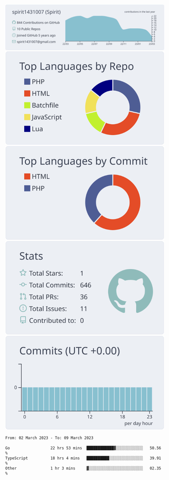 [![](https://raw.githubusercontent.com/spirit1431007/spirit1431007/master/profile-summary-card-output/nord_bright/0-profile-details.svg)](https://git.io/spiritx)
[![](https://raw.githubusercontent.com/spirit1431007/spirit1431007/master/profile-summary-card-output/nord_bright/1-repos-per-language.svg)](https://git.io/spiritx) [![](https://raw.githubusercontent.com/spirit1431007/spirit1431007/master/profile-summary-card-output/nord_bright/2-most-commit-language.svg)](https://git.io/spiritx)
[![](https://raw.githubusercontent.com/spirit1431007/spirit1431007/master/profile-summary-card-output/nord_bright/3-stats.svg)](https://git.io/spiritx) [![](https://raw.githubusercontent.com/spirit1431007/spirit1431007/master/profile-summary-card-output/nord_bright/4-productive-time.svg)](https://git.io/spiritx)

<!--START_SECTION:waka-->

```text
From: 02 March 2023 - To: 09 March 2023

Go                  22 hrs 53 mins  ████████████▓░░░░░░░░░░░░   50.56 %
TypeScript          18 hrs 4 mins   ██████████░░░░░░░░░░░░░░░   39.91 %
Other               1 hr 3 mins     ▓░░░░░░░░░░░░░░░░░░░░░░░░   02.35 %
```

<!--END_SECTION:waka-->

